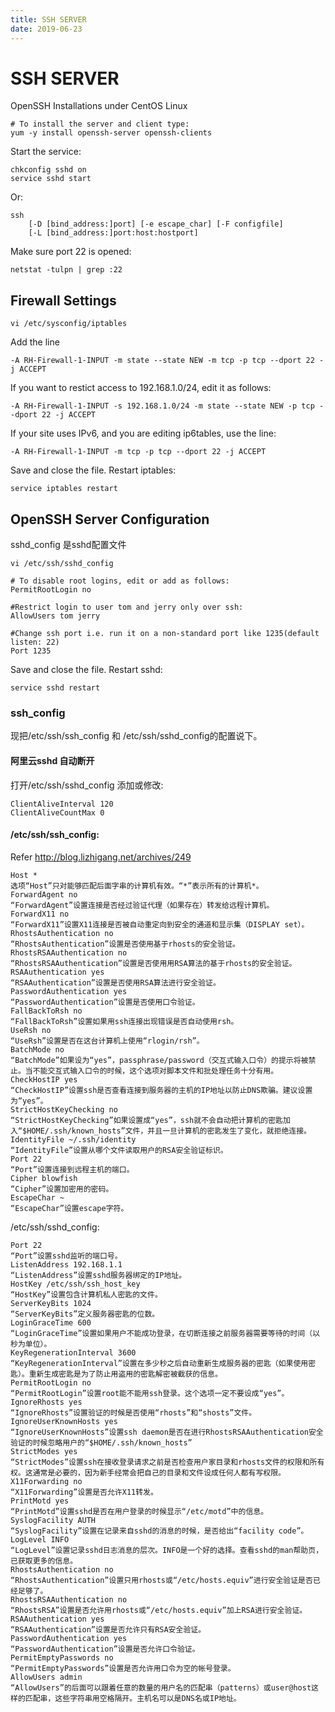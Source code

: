 ```yaml
---
title: SSH SERVER
date: 2019-06-23
---
```

# SSH SERVER
OpenSSH Installations under CentOS Linux

	# To install the server and client type:
	yum -y install openssh-server openssh-clients

Start the service:

	chkconfig sshd on
	service sshd start

Or:

	ssh
		[-D [bind_address:]port] [-e escape_char] [-F configfile]
		[-L [bind_address:]port:host:hostport]

Make sure port 22 is opened:

	netstat -tulpn | grep :22

## Firewall Settings

	vi /etc/sysconfig/iptables

Add the line

	-A RH-Firewall-1-INPUT -m state --state NEW -m tcp -p tcp --dport 22 -j ACCEPT

If you want to restict access to 192.168.1.0/24, edit it as follows:

	-A RH-Firewall-1-INPUT -s 192.168.1.0/24 -m state --state NEW -p tcp --dport 22 -j ACCEPT

If your site uses IPv6, and you are editing ip6tables, use the line:

	-A RH-Firewall-1-INPUT -m tcp -p tcp --dport 22 -j ACCEPT

Save and close the file. Restart iptables:

	service iptables restart

## OpenSSH Server Configuration
sshd_config 是sshd配置文件

	vi /etc/ssh/sshd_config

	# To disable root logins, edit or add as follows:
	PermitRootLogin no

	#Restrict login to user tom and jerry only over ssh:
	AllowUsers tom jerry

	#Change ssh port i.e. run it on a non-standard port like 1235(default listen: 22)
	Port 1235

Save and close the file. Restart sshd:

	service sshd restart

### ssh_config
现把/etc/ssh/ssh_config 和 /etc/ssh/sshd_config的配置说下。

#### 阿里云sshd 自动断开
打开/etc/ssh/sshd_config 添加或修改:

	ClientAliveInterval 120
	ClientAliveCountMax 0

#### /etc/ssh/ssh_config:
Refer http://blog.lizhigang.net/archives/249

	Host *
	选项“Host”只对能够匹配后面字串的计算机有效。“*”表示所有的计算机*。
	ForwardAgent no
	“ForwardAgent”设置连接是否经过验证代理（如果存在）转发给远程计算机。
	ForwardX11 no
	“ForwardX11”设置X11连接是否被自动重定向到安全的通道和显示集（DISPLAY set）。
	RhostsAuthentication no
	“RhostsAuthentication”设置是否使用基于rhosts的安全验证。
	RhostsRSAAuthentication no
	“RhostsRSAAuthentication”设置是否使用用RSA算法的基于rhosts的安全验证。
	RSAAuthentication yes
	“RSAAuthentication”设置是否使用RSA算法进行安全验证。
	PasswordAuthentication yes
	“PasswordAuthentication”设置是否使用口令验证。
	FallBackToRsh no
	“FallBackToRsh”设置如果用ssh连接出现错误是否自动使用rsh。
	UseRsh no
	“UseRsh”设置是否在这台计算机上使用“rlogin/rsh”。
	BatchMode no
	“BatchMode”如果设为“yes”，passphrase/password（交互式输入口令）的提示将被禁止。当不能交互式输入口令的时候，这个选项对脚本文件和批处理任务十分有用。
	CheckHostIP yes
	“CheckHostIP”设置ssh是否查看连接到服务器的主机的IP地址以防止DNS欺骗。建议设置为“yes”。
	StrictHostKeyChecking no
	“StrictHostKeyChecking”如果设置成“yes”，ssh就不会自动把计算机的密匙加入“$HOME/.ssh/known_hosts”文件，并且一旦计算机的密匙发生了变化，就拒绝连接。
	IdentityFile ~/.ssh/identity
	“IdentityFile”设置从哪个文件读取用户的RSA安全验证标识。
	Port 22
	“Port”设置连接到远程主机的端口。
	Cipher blowfish
	“Cipher”设置加密用的密码。
	EscapeChar ~
	“EscapeChar”设置escape字符。

/etc/ssh/sshd_config:

	Port 22
	“Port”设置sshd监听的端口号。
	ListenAddress 192.168.1.1
	“ListenAddress”设置sshd服务器绑定的IP地址。
	HostKey /etc/ssh/ssh_host_key
	“HostKey”设置包含计算机私人密匙的文件。
	ServerKeyBits 1024
	“ServerKeyBits”定义服务器密匙的位数。
	LoginGraceTime 600
	“LoginGraceTime”设置如果用户不能成功登录，在切断连接之前服务器需要等待的时间（以秒为单位）。
	KeyRegenerationInterval 3600
	“KeyRegenerationInterval”设置在多少秒之后自动重新生成服务器的密匙（如果使用密匙）。重新生成密匙是为了防止用盗用的密匙解密被截获的信息。
	PermitRootLogin no
	“PermitRootLogin”设置root能不能用ssh登录。这个选项一定不要设成“yes”。
	IgnoreRhosts yes
	“IgnoreRhosts”设置验证的时候是否使用“rhosts”和“shosts”文件。
	IgnoreUserKnownHosts yes
	“IgnoreUserKnownHosts”设置ssh daemon是否在进行RhostsRSAAuthentication安全验证的时候忽略用户的“$HOME/.ssh/known_hosts”
	StrictModes yes
	“StrictModes”设置ssh在接收登录请求之前是否检查用户家目录和rhosts文件的权限和所有权。这通常是必要的，因为新手经常会把自己的目录和文件设成任何人都有写权限。
	X11Forwarding no
	“X11Forwarding”设置是否允许X11转发。
	PrintMotd yes
	“PrintMotd”设置sshd是否在用户登录的时候显示“/etc/motd”中的信息。
	SyslogFacility AUTH
	“SyslogFacility”设置在记录来自sshd的消息的时候，是否给出“facility code”。
	LogLevel INFO
	“LogLevel”设置记录sshd日志消息的层次。INFO是一个好的选择。查看sshd的man帮助页，已获取更多的信息。
	RhostsAuthentication no
	“RhostsAuthentication”设置只用rhosts或“/etc/hosts.equiv”进行安全验证是否已经足够了。
	RhostsRSAAuthentication no
	“RhostsRSA”设置是否允许用rhosts或“/etc/hosts.equiv”加上RSA进行安全验证。
	RSAAuthentication yes
	“RSAAuthentication”设置是否允许只有RSA安全验证。
	PasswordAuthentication yes
	“PasswordAuthentication”设置是否允许口令验证。
	PermitEmptyPasswords no
	“PermitEmptyPasswords”设置是否允许用口令为空的帐号登录。
	AllowUsers admin
	“AllowUsers”的后面可以跟着任意的数量的用户名的匹配串（patterns）或user@host这样的匹配串，这些字符串用空格隔开。主机名可以是DNS名或IP地址。
